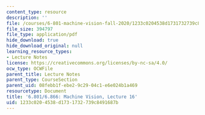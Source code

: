 ```yaml
---
content_type: resource
description: ''
file: /courses/6-801-machine-vision-fall-2020/1233c0204538d1731732739c8491687b_MIT6_801F20_lec16.pdf
file_size: 394797
file_type: application/pdf
hide_download: true
hide_download_original: null
learning_resource_types:
- Lecture Notes
license: https://creativecommons.org/licenses/by-nc-sa/4.0/
ocw_type: OCWFile
parent_title: Lecture Notes
parent_type: CourseSection
parent_uid: 08febb1f-ebe2-9c29-04c1-e6e024b1a469
resourcetype: Document
title: '6.801/6.866: Machine Vision, Lecture 16'
uid: 1233c020-4538-d173-1732-739c8491687b
---
```

